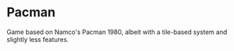 # Pacman
Game based on Namco's Pacman 1980, albeit with a tile-based system and slightly less features.
